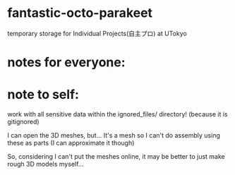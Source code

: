 # fantastic-octo-parakeet
temporary storage for Individual Projects(自主プロ) at UTokyo
# notes for everyone:

# note to self:
work with all sensitive data within the ignored_files/ directory! (because it is gitignored)

I can open the 3D meshes, but... It's a mesh so I can't do assembly using these as parts (I can approximate it though)

So, considering I can't put the meshes online, it may be better to just make rough 3D models myself...
